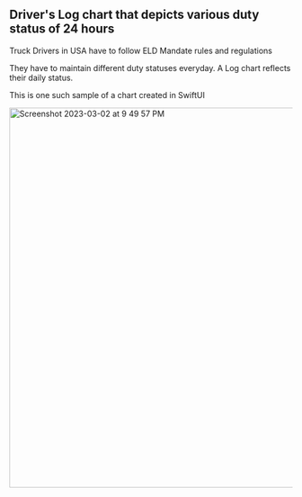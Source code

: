## Driver's Log chart that depicts various duty status of 24 hours

Truck Drivers in USA have to follow ELD Mandate rules and regulations

They have to maintain different duty statuses everyday. A Log chart reflects their daily status.

This is one such sample of a chart created in SwiftUI 


<img width="675" alt="Screenshot 2023-03-02 at 9 49 57 PM" src="https://user-images.githubusercontent.com/35603752/222619608-6eb98c8f-0444-481d-aba8-48b413307a35.png">

